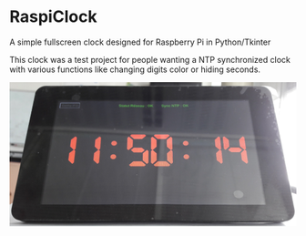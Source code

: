 # RaspiClock
A simple fullscreen clock designed for Raspberry Pi in Python/Tkinter

This clock was a test project for people wanting a NTP synchronized clock with various functions like changing digits color or hiding seconds.

![My image](https://github.com/vbnin/RaspiClock/blob/master/Resources/Raspiclock_exemple.png)
